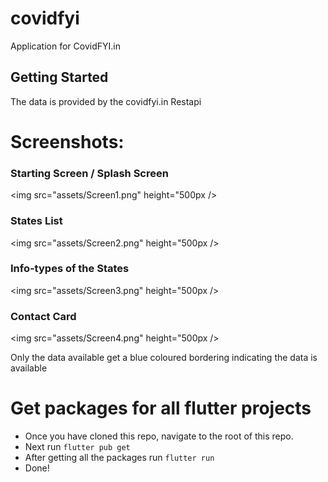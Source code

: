 # covidfyi

Application for CovidFYI.in

## Getting Started

The data is provided by the covidfyi.in Restapi

# Screenshots:

### Starting Screen / Splash Screen

<img src="assets/Screen1.png" height="500px />

### States List

<img src="assets/Screen2.png" height="500px />

### Info-types of the States

<img src="assets/Screen3.png" height="500px />

### Contact Card

<img src="assets/Screen4.png" height="500px />


Only the data available get a blue coloured bordering indicating the data is available



# Get packages for all flutter projects

- Once you have cloned this repo, navigate to the root of this repo.
- Next run `flutter pub get`
- After getting all the packages run `flutter run`
- Done!



